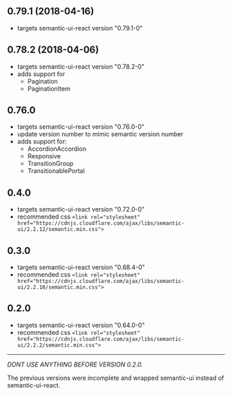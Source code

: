 ## 0.79.1 (2018-04-16)

* targets semantic-ui-react version "0.79.1-0"

## 0.78.2 (2018-04-06)

* targets semantic-ui-react version "0.78.2-0"
* adds support for
	- Pagination
	- PaginationItem

## 0.76.0

* targets semantic-ui-react version "0.76.0-0"
* update version number to mimic semantic version number
* adds support for:
    - AccordionAccordion
	- Responsive
	- TransitionGroup
	- TransitionablePortal

## 0.4.0

* targets semantic-ui-react version "0.72.0-0"
* recommended css `<link rel="stylesheet" href="https://cdnjs.cloudflare.com/ajax/libs/semantic-ui/2.2.12/semantic.min.css">`

## 0.3.0

* targets semantic-ui-react version "0.68.4-0"
* recommended css `<link rel="stylesheet" href="https://cdnjs.cloudflare.com/ajax/libs/semantic-ui/2.2.10/semantic.min.css">`

## 0.2.0

* targets semantic-ui-react version "0.64.0-0"
* recommended css `<link rel="stylesheet" href="https://cdnjs.cloudflare.com/ajax/libs/semantic-ui/2.2.2/semantic.min.css">`

---

*DONT USE ANYTHING BEFORE VERSION 0.2.0.*

The previous versions were incomplete and wrapped semantic-ui instead of semantic-ui-react.
